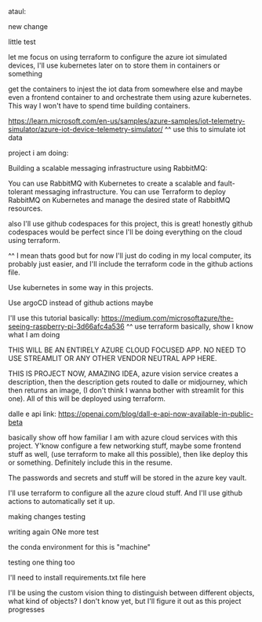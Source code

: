 
ataul:

new change

little test

let me focus on using terraform to configure the azure iot simulated devices, 
I'll use kubernetes later on to store them in containers or something

get the containers to injest the iot data from somewhere else and maybe even a frontend container
to and orchestrate them using azure kubernetes. This way I won't have to spend time building containers.

https://learn.microsoft.com/en-us/samples/azure-samples/iot-telemetry-simulator/azure-iot-device-telemetry-simulator/
^^ use this to simulate iot data

project i am doing:

Building a scalable messaging infrastructure using RabbitMQ: 

You can use RabbitMQ with Kubernetes to create a scalable and fault-tolerant messaging infrastructure. You can use Terraform to deploy RabbitMQ on Kubernetes and manage the desired state of RabbitMQ resources.




also I'll use github codespaces for this project, this is great!
honestly github codespaces would be perfect since I'll be doing everything on the cloud using terraform.

^^ I mean thats good but for now I'll just do coding in my local computer, its probably just easier, and I'll include the terraform code in the github actions file.


Use kubernetes in some way in this projects.

Use argoCD instead of github actions maybe



I'll use this tutorial basically: https://medium.com/microsoftazure/the-seeing-raspberry-pi-3d66afc4a536
^^ use terraform basically, show I know what I am doing



THIS WILL BE AN ENTIRELY AZURE CLOUD FOCUSED APP. NO NEED TO USE STREAMLIT OR ANY OTHER VENDOR NEUTRAL APP HERE.



THIS IS PROJECT NOW, AMAZING IDEA, azure vision service creates a description, then the description gets routed to dalle or midjourney, which then returns an image, (I don't think I wanna bother with streamlit for this one). All of this will be deployed using terraform.

dalle e api link: https://openai.com/blog/dall-e-api-now-available-in-public-beta



basically show off how familiar I am with azure cloud services with this project. Y'know configure a few networking stuff, maybe some frontend stuff as well, (use terraform to make all this possible), then like deploy this or something. Definitely include this in the resume.


The passwords and secrets and stuff will be stored in the azure key vault.


I'll use terraform to configure all the azure cloud stuff. And I'll use github actions to automatically set it up.

making changes testing

writing again
ONe more test

the conda environment for this is "machine"

testing one thing too

I'll need to install requirements.txt file here

I'll be using the custom vision thing to distinguish between different objects,
what kind of objects? I don't know yet, but I'll figure it out as this project 
progresses
